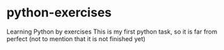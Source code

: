 # python-exercises
Learning Python by exercises
This is my first python task, so it is far from perfect (not to mention that it is not finished yet)
